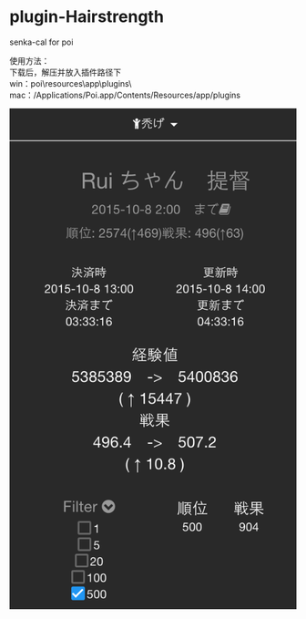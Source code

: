 # plugin-Hairstrength
senka-cal for poi  

使用方法：  
  下载后，解压并放入插件路径下  
  win：poi\resources\app\plugins\  
  mac：/Applications/Poi.app/Contents/Resources/app/plugins

![](https://github.com/ruiii/poi-wiki-plugins-image/blob/master/Hairstrength.png)
